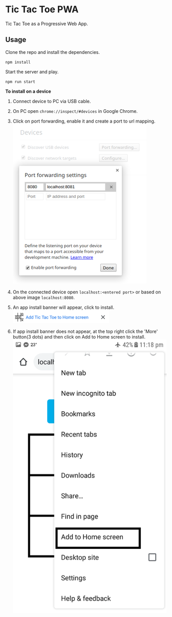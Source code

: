 # Tic Tac Toe PWA

Tic Tac Toe as a Progressive Web App.
  
## Usage

Clone the repo and install the dependencies.
```
npm install
```

Start the server and play.
```
npm run start
```

**To install on a device**

  01. Connect device to PC via USB cable.

  02. On PC open `chrome://inspect/#devices` in Google Chrome.
      
  03. Click on port forwarding, enable it and create a port to url mapping. 
    ![](screenshots/port_forwarding.png "Port Forwarding")
    
  04. On the connected device open `localhost:<entered port>` or based on above image `localhost:8080`.

  05. An app install banner will appear, click to install.
    ![](screenshots/app_install_banner.png "App Install Banner")
    
  06. If app install banner does not appear, at the top right click the 'More' button(3 dots) and then click on Add to
  Home screen to install.
    ![](screenshots/add_to_home_screen.png "Add to Home Screen")


